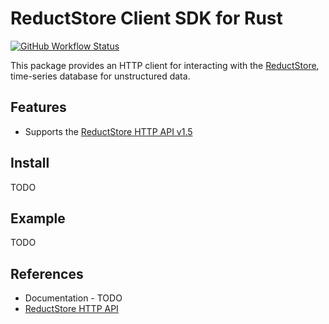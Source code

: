 # ReductStore Client SDK for Rust

[![GitHub Workflow Status](https://img.shields.io/github/actions/workflow/status/reductstore/reduct-rs/ci.yml?branch=main)](https://github.com/reductstore/reduct-rs/actions)

This package provides an HTTP client for interacting with the [ReductStore](https://www.reduct.store), time-series
database for unstructured data.

## Features

* Supports the [ReductStore HTTP API v1.5](https://docs.reduct.store/http-api)

## Install

TODO

## Example

TODO

## References

* Documentation - TODO
* [ReductStore HTTP API](https://docs.reduct.store/http-api)
